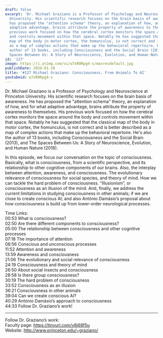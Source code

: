 ```yaml
---
draft: false
excerpt: 'Dr. Michael Graziano is a Professor of Psychology and Neuroscience at Princeton
  University. His scientific research focuses on the brain basis of awareness. He
  has proposed the "attention schema" theory, an explanation of how, and for what
  adaptive advantage, brains attribute the property of awareness to themselves. His
  previous work focused on how the cerebral cortex monitors the space around the body
  and controls movement within that space. Notably he has suggested that the classical
  map of the body in motor cortex, the homunculus, is not correct and is better described
  as a map of complex actions that make up the behavioral repertoire. He''s also the
  author of 13 books, including Consciousness and the Social Brain (2013), and The
  Spaces Between Us: A Story of Neuroscience, Evolution, and Human Nature (2018).'
id: '127'
image: https://i.ytimg.com/vi/w7xR0Rpg4-s/maxresdefault.jpg
publishDate: 2019-01-18
title: '#127 Michael Graziano: Consciousness, From Animals To AI'
youtubeid: w7xR0Rpg4-s
---
```

<div class="timelinks">

Dr. Michael Graziano is a Professor of Psychology and Neuroscience at Princeton University. His scientific research focuses on the brain basis of awareness. He has proposed the "attention schema" theory, an explanation of how, and for what adaptive advantage, brains attribute the property of awareness to themselves. His previous work focused on how the cerebral cortex monitors the space around the body and controls movement within that space. Notably he has suggested that the classical map of the body in motor cortex, the homunculus, is not correct and is better described as a map of complex actions that make up the behavioral repertoire. He's also the author of 13 books, including Consciousness and the Social Brain (2013), and The Spaces Between Us: A Story of Neuroscience, Evolution, and Human Nature (2018).

In this episode, we focus our conversation on the topic of consciousness. Basically, what is consciousness, from a scientific perspective, and its relationship to other cognitive components of our brains. Also, the interplay between attention, awareness, and consciousness. The evolutionary relevance of consciousness for social species, and theory of mind. How we can tackle the hard problem of consciousness. “Illusionism”, or consciousness as an illusion of the mind. And, finally, we address the current limitations in studying consciousness in other animals; if we are close to create conscious AI; and also António Damásio’s proposal about how consciousness is build up from lower-order neurological processes.

Time Links:  
<time>00:53</time> What is consciousness?  
<time>02:50</time> Are there different components to consciousness?                     
<time>05:00</time> The relationship between consciousness and other cognitive processes                     
<time>07:18</time> The importance of attention              
<time>08:56</time> Conscious and unconscious processes       
<time>11:52</time> Attention and awareness      
<time>13:59</time> Awareness and consciousness  
<time>21:06</time> The evolutionary and social relevance of consciousness  
<time>24:19</time> Consciousness and theory of mind  
<time>26:50</time> About social insects and consciousness  
<time>28:58</time> Is there group consciousness?  
<time>30:19</time> The hard problem of consciousness  
<time>33:52</time> Consciousness as an illusion  
<time>36:21</time> Consciousness in other animals  
<time>39:04</time> Can we create conscious AI?  
<time>40:29</time> António Damásio’s approach to consciousness  
<time>44:33</time> Follow Dr. Graziano’s work!    

---

Follow Dr. Graziano’s work:  
Faculty page: https://tinyurl.com/y8j68f5u  
Website: http://www.princeton.edu/~graziano/
</div>

